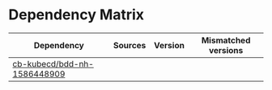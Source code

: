 # Dependency Matrix

Dependency | Sources | Version | Mismatched versions
---------- | ------- | ------- | -------------------
[cb-kubecd/bdd-nh-1586448909](https://github.com/cb-kubecd/bdd-nh-1586448909.git) |  | []() | 
